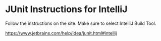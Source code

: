# JUnit Instructions for IntelliJ

Follow the instructions on the site. Make sure to select IntelliJ Build Tool.

https://www.jetbrains.com/help/idea/junit.html#intellij
